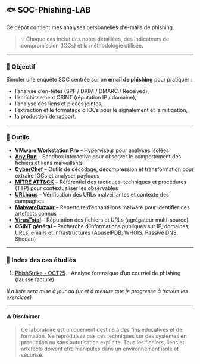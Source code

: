 ## 🐟 SOC-Phishing-LAB 
Ce dépôt contient mes analyses personnelles d'e-mails de phishing.  

> 💡 Chaque cas inclut des notes détaillées, des indicateurs de compromission (IOCs) et la méthodologie utilisée.  

---

### 🎯 Objectif
Simuler une enquête SOC centrée sur un **email de phishing** pour pratiquer :  
- l’analyse d’en-têtes (SPF / DKIM / DMARC / Received),   
- l’enrichissement OSINT (réputation IP / domaine),    
- l’analyse des liens et pièces jointes,   
- l’extraction et le formatage d’IOCs pour le signalement et la mitigation,  
- la production de rapport.  

---


### 🧰 Outils
- **[VMware Workstation Pro](https://www.vmware.com/products/desktop-hypervisor/workstation-and-fusion)** – Hyperviseur pour analyses isolées  
- **[Any.Run](https://any.run/)** – Sandbox interactive pour observer le comportement des fichiers et liens malveillants  
- **[CyberChef](https://gchq.github.io/CyberChef/)** – Outils de décodage, décompression et transformation pour extraire IOCs et analyser payloads  
- **[MITRE ATT&CK](https://attack.mitre.org/)** – Référentiel des tactiques, techniques et procédures (TTP) pour contextualiser les observables
- **[URLhaus](https://urlhaus.abuse.ch/)** – Vérification des URLs malveillantes et contexte des campagnes  
- **[MalwareBazaar](https://bazaar.abuse.ch/)** – Répertoire d’échantillons malware pour identifier des artefacts connus  
- **[VirusTotal](https://www.virustotal.com/gui/home/url)** – Réputation des fichiers et URLs (agrégateur multi-source)  
- **OSINT général** – Recherche d’informations publiques sur IP, domaines, URLs, emails et infrastructures (AbuseIPDB, WHOIS, Passive DNS, Shodan)



---

### 📂 Index des cas étudiés
1. [PhishStrike - OCT25](SOC-Phishing/PhishStrike.md) – Analyse forensique d’un courriel de phishing (fausse facture)

*(La liste sera mise à jour au fur et à mesure que je progresse à travers les exercices)*


---

#### ⚠️ Disclaimer
> Ce laboratoire est uniquement destiné à des fins éducatives et de formation. Ne reproduisez pas ces techniques sur des systèmes en production ou sans autorisation explicite. Tous les fichiers, liens et artefacts doivent être manipulés dans un environnement isolé et sécurisé.

